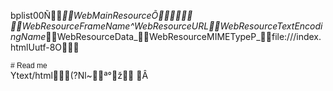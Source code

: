 bplist00Ñ_WebMainResourceÕ	
_WebResourceFrameName^WebResourceURL_WebResourceTextEncodingName_WebResourceData_WebResourceMIMETypeP_file:///index.htmlUutf-8O<!DOCTYPE html PUBLIC "-//W3C//DTD HTML 4.01//EN" "http://www.w3.org/TR/html4/strict.dtd">
<html>
<head>
  <meta http-equiv="Content-Type" content="text/html; charset=utf-8">
  <meta http-equiv="Content-Style-Type" content="text/css">
  <title></title>
  <meta name="Generator" content="Cocoa HTML Writer">
  <meta name="CocoaVersion" content="2487.5">
  <style type="text/css">
    p.p1 {margin: 0.0px 0.0px 0.0px 0.0px; font: 12.0px Helvetica}
  </style>
</head>
<body>
<p class="p1"># Read me</p>
</body>
Ytext/html    ( ? N l ~   ª °ž             
              Â